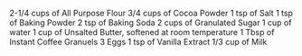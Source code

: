 2-1/4 cups of All Purpose Flour
3/4 cups of Cocoa Powder
1 tsp of Salt
1 tsp of Baking Powder
2 tsp of Baking Soda
2 cups of Granulated Sugar
1 cup of water
1 cup of Unsalted Butter, softened at room temperature
1 Tbsp of Instant Coffee Granuels
3 Eggs
1 tsp of Vanilla Extract
1/3 cup of Milk